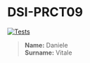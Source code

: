 # DSI-PRCT09
[![Tests](https://github.com/ULL-ESIT-INF-DSI-2122/ull-esit-inf-dsi-21-22-prct09-filesystem-notes-app-DanyVitale/actions/workflows/test.yml/badge.svg)](https://github.com/ULL-ESIT-INF-DSI-2122/ull-esit-inf-dsi-21-22-prct09-filesystem-notes-app-DanyVitale/actions/workflows/test.yml)

> **Name:** Daniele  
> **Surname:** Vitale
